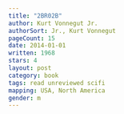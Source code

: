 ```yaml
---
title: "2BR02B"
author: Kurt Vonnegut Jr.
authorSort: Jr., Kurt Vonnegut
pageCount: 15
date: 2014-01-01
written: 1968
stars: 4
layout: post
category: book
tags: read unreviewed scifi
mapping: USA, North America
gender: m
---
```

